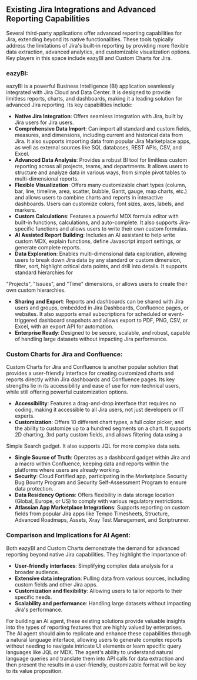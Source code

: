 ## Existing Jira Integrations and Advanced Reporting Capabilities

Several third-party applications offer advanced reporting capabilities for Jira, extending beyond its native functionalities. These tools typically address the limitations of Jira's built-in reporting by providing more flexible data extraction, advanced analytics, and customizable visualization options. Key players in this space include eazyBI and Custom Charts for Jira.

### eazyBI:

eazyBI is a powerful Business Intelligence (BI) application seamlessly integrated with Jira Cloud and Data Center. It is designed to provide limitless reports, charts, and dashboards, making it a leading solution for advanced Jira reporting. Its key capabilities include:

- **Native Jira Integration**: Offers seamless integration with Jira, built by Jira users for Jira users.
- **Comprehensive Data Import**: Can import all standard and custom fields, measures, and dimensions, including current and historical data from Jira. It also supports importing data from popular Jira Marketplace apps, as well as external sources like SQL databases, REST APIs, CSV, and Excel.
- **Advanced Data Analysis**: Provides a robust BI tool for limitless custom reporting across all projects, teams, and departments. It allows users to structure and analyze data in various ways, from simple pivot tables to multi-dimensional reports.
- **Flexible Visualization**: Offers many customizable chart types (column, bar, line, timeline, area, scatter, bubble, Gantt, gauge, map charts, etc.) and allows users to combine charts and reports in interactive dashboards. Users can customize colors, font sizes, axes, labels, and markers.
- **Custom Calculations**: Features a powerful MDX formula editor with built-in functions, calculations, and auto-complete. It also supports Jira-specific functions and allows users to write their own custom formulas.
- **AI Assisted Report Building**: Includes an AI assistant to help write custom MDX, explain functions, define Javascript import settings, or generate complete reports.
- **Data Exploration**: Enables multi-dimensional data exploration, allowing users to break down Jira data by any standard or custom dimension, filter, sort, highlight critical data points, and drill into details. It supports standard hierarchies for 


"Projects", "Issues", and "Time" dimensions, or allows users to create their own custom hierarchies.
- **Sharing and Export**: Reports and dashboards can be shared with Jira users and groups, embedded in Jira Dashboards, Confluence pages, or websites. It also supports email subscriptions for scheduled or event-triggered dashboard snapshots and allows export to PDF, PNG, CSV, or Excel, with an export API for automation.
- **Enterprise Ready**: Designed to be secure, scalable, and robust, capable of handling large datasets without impacting Jira performance.

### Custom Charts for Jira and Confluence:

Custom Charts for Jira and Confluence is another popular solution that provides a user-friendly interface for creating customized charts and reports directly within Jira dashboards and Confluence pages. Its key strengths lie in its accessibility and ease of use for non-technical users, while still offering powerful customization options.

- **Accessibility**: Features a drag-and-drop interface that requires no coding, making it accessible to all Jira users, not just developers or IT experts.
- **Customization**: Offers 10 different chart types, a full color picker, and the ability to customize up to a hundred segments on a chart. It supports 2D charting, 3rd party custom fields, and allows filtering data using a 


Simple Search gadget. It also supports JQL for more complex data sets.
- **Single Source of Truth**: Operates as a dashboard gadget within Jira and a macro within Confluence, keeping data and reports within the platforms where users are already working.
- **Security**: Cloud Fortified app, participating in the Marketplace Security Bug Bounty Program and Security Self-Assessment Program to ensure data protection.
- **Data Residency Options**: Offers flexibility in data storage location (Global, Europe, or US) to comply with various regulatory restrictions.
- **Atlassian App Marketplace Integrations**: Supports reporting on custom fields from popular Jira apps like Tempo Timesheets, Structure, Advanced Roadmaps, Assets, Xray Test Management, and Scriptrunner.

### Comparison and Implications for AI Agent:

Both eazyBI and Custom Charts demonstrate the demand for advanced reporting beyond native Jira capabilities. They highlight the importance of:

- **User-friendly interfaces**: Simplifying complex data analysis for a broader audience.
- **Extensive data integration**: Pulling data from various sources, including custom fields and other Jira apps.
- **Customization and flexibility**: Allowing users to tailor reports to their specific needs.
- **Scalability and performance**: Handling large datasets without impacting Jira's performance.

For building an AI agent, these existing solutions provide valuable insights into the types of reporting features that are highly valued by enterprises. The AI agent should aim to replicate and enhance these capabilities through a natural language interface, allowing users to generate complex reports without needing to navigate intricate UI elements or learn specific query languages like JQL or MDX. The agent's ability to understand natural language queries and translate them into API calls for data extraction and then present the results in a user-friendly, customizable format will be key to its value proposition.


